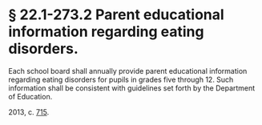 # § 22.1-273.2 Parent educational information regarding eating disorders.

<p>Each school board shall annually provide parent educational information regarding eating disorders for pupils in grades five through 12. Such information shall be consistent with guidelines set forth by the Department of Education.</p><p>2013, c. <a href='http://lis.virginia.gov/cgi-bin/legp604.exe?131+ful+CHAP0715'>715</a>.</p>